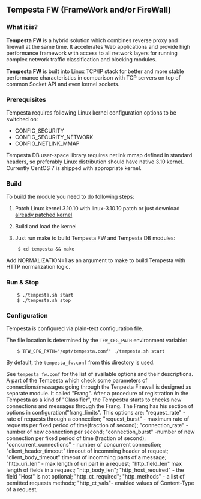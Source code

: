 ## Tempesta FW (FrameWork and/or FireWall)


### What it is?

**Tempesta FW** is a hybrid solution which combines reverse proxy and firewall
at the same time. It accelerates Web applications and provide high performance
framework with access to all network layers for running complex network traffic
classification and blocking modules.

**Tempesta FW** is built into Linux TCP/IP stack for better and more stable
performance characteristics in comparison with TCP servers on top of common
Socket API and even kernel sockets.


### Prerequisites

Tempesta requires following Linux kernel configuration options to be switched
on:

* CONFIG\_SECURITY
* CONFIG\_SECURITY\_NETWORK
* CONFIG\_NETLINK\_MMAP

Tempesta DB user-space library requires netlink mmap defined in standard
headers, so preferably Linux distribution should have native 3.10 kernel.
Currently CentOS 7 is shipped with appropriate kernel.


### Build

To build the module you need to do following steps:

1. Patch Linux kernel 3.10.10 with linux-3.10.10.patch or just download
   [already patched kernel](https://github.com/krizhanovsky/linux-3.10.10-sync_sockets)
2. Build and load the kernel
3. Just run make to build Tempesta FW and Tempesta DB modules:

        $ cd tempesta && make

Add NORMALIZATION=1 as an argument to make to build Tempesta with HTTP
normalization logic.


### Run & Stop

        $ ./tempesta.sh start
        $ ./tempesta.sh stop

### Configuration

Tempesta is configured via plain-text configuration file.

The file location is determined by the `TFW_CFG_PATH` environment variable:

        $ TFW_CFG_PATH="/opt/tempesta.conf" ./tempesta.sh start

By default, the `tempesta_fw.conf` from this directory is used.

See `tempesta_fw.conf` for the list of available options and their descriptions.
A part of the Tempesta which check some parameters of connections/messages going through the Tenpesta Firewall is designed as separate module. 
It called "Frang". After a procedure of registration in the Tempesta as a kind of "Classifier", the Tempestra starts to checks new connections and messages through the Frang. 
The Frang has his section of options in configuration("frang_limits". This options are:
"request_rate" - rate of requests through a connection;
"request_burst" - maximum rate of requests per fixed period of time(fraction of second);
"connection_rate" -number of new connection per second;
"connection_burst" -number of new connection per fixed period of time (fraction of second);
"concurrent_connections" - number of concurrent connection;
"client_header_timeout" timeout of incomming header of request;
"client_body_timeout" timeout of incomming parts of a message;
"http_uri_len" - max length of uri part in a request;
"http_field_len" max length of fields in a request; 
"http_body_len";
"http_host_required" - the field "Host" is not optional;
"http_ct_required";
"http_methods" - a list of pemitted requests methods;
"http_ct_vals"- enabled values of Content-Type of a request; 
